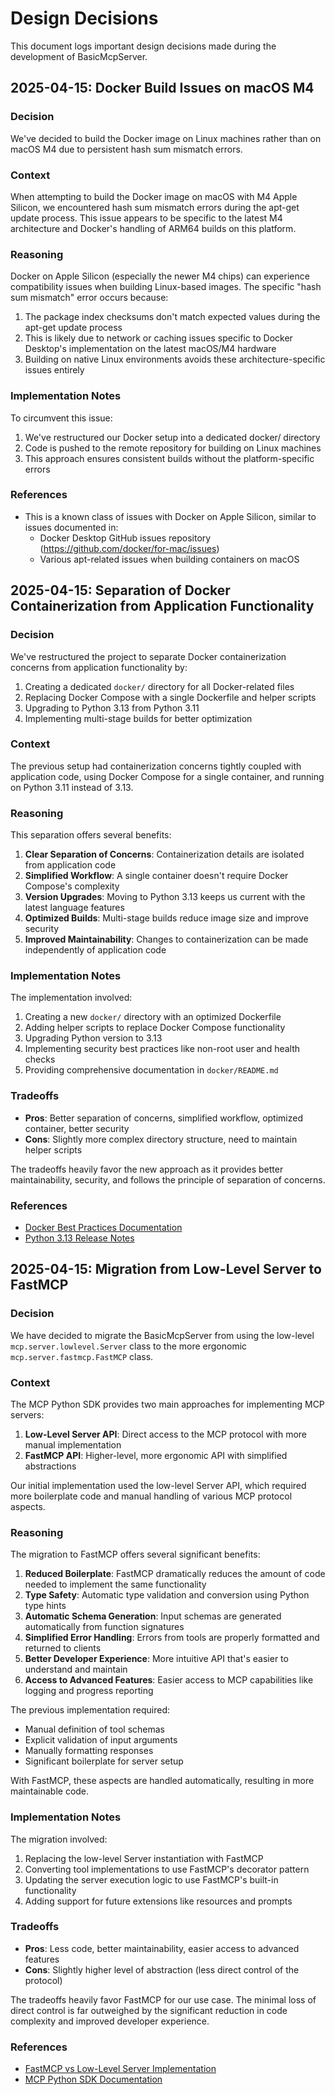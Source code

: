 # Design Decisions

This document logs important design decisions made during the development of BasicMcpServer.

## 2025-04-15: Docker Build Issues on macOS M4

### Decision

We've decided to build the Docker image on Linux machines rather than on macOS M4 due to persistent hash sum mismatch errors.

### Context

When attempting to build the Docker image on macOS with M4 Apple Silicon, we encountered hash sum mismatch errors during the apt-get update process. This issue appears to be specific to the latest M4 architecture and Docker's handling of ARM64 builds on this platform.

### Reasoning

Docker on Apple Silicon (especially the newer M4 chips) can experience compatibility issues when building Linux-based images. The specific "hash sum mismatch" error occurs because:

1. The package index checksums don't match expected values during the apt-get update process
2. This is likely due to network or caching issues specific to Docker Desktop's implementation on the latest macOS/M4 hardware
3. Building on native Linux environments avoids these architecture-specific issues entirely

### Implementation Notes

To circumvent this issue:
1. We've restructured our Docker setup into a dedicated docker/ directory 
2. Code is pushed to the remote repository for building on Linux machines
3. This approach ensures consistent builds without the platform-specific errors

### References

- This is a known class of issues with Docker on Apple Silicon, similar to issues documented in:
  - Docker Desktop GitHub issues repository (https://github.com/docker/for-mac/issues)
  - Various apt-related issues when building containers on macOS

## 2025-04-15: Separation of Docker Containerization from Application Functionality

### Decision

We've restructured the project to separate Docker containerization concerns from application functionality by:
1. Creating a dedicated `docker/` directory for all Docker-related files
2. Replacing Docker Compose with a single Dockerfile and helper scripts
3. Upgrading to Python 3.13 from Python 3.11
4. Implementing multi-stage builds for better optimization

### Context

The previous setup had containerization concerns tightly coupled with application code, using Docker Compose for a single container, and running on Python 3.11 instead of 3.13.

### Reasoning

This separation offers several benefits:
1. **Clear Separation of Concerns**: Containerization details are isolated from application code
2. **Simplified Workflow**: A single container doesn't require Docker Compose's complexity
3. **Version Upgrades**: Moving to Python 3.13 keeps us current with the latest language features
4. **Optimized Builds**: Multi-stage builds reduce image size and improve security
5. **Improved Maintainability**: Changes to containerization can be made independently of application code

### Implementation Notes

The implementation involved:
1. Creating a new `docker/` directory with an optimized Dockerfile
2. Adding helper scripts to replace Docker Compose functionality
3. Upgrading Python version to 3.13
4. Implementing security best practices like non-root user and health checks
5. Providing comprehensive documentation in `docker/README.md`

### Tradeoffs

- **Pros**: Better separation of concerns, simplified workflow, optimized container, better security
- **Cons**: Slightly more complex directory structure, need to maintain helper scripts

The tradeoffs heavily favor the new approach as it provides better maintainability, security, and follows the principle of separation of concerns.

### References

- [Docker Best Practices Documentation](https://docs.docker.com/develop/develop-images/dockerfile_best-practices/)
- [Python 3.13 Release Notes](https://www.python.org/downloads/)

## 2025-04-15: Migration from Low-Level Server to FastMCP

### Decision

We have decided to migrate the BasicMcpServer from using the low-level `mcp.server.lowlevel.Server` class to the more ergonomic `mcp.server.fastmcp.FastMCP` class.

### Context

The MCP Python SDK provides two main approaches for implementing MCP servers:

1. **Low-Level Server API**: Direct access to the MCP protocol with more manual implementation
2. **FastMCP API**: Higher-level, more ergonomic API with simplified abstractions

Our initial implementation used the low-level Server API, which required more boilerplate code and manual handling of various MCP protocol aspects.

### Reasoning

The migration to FastMCP offers several significant benefits:

1. **Reduced Boilerplate**: FastMCP dramatically reduces the amount of code needed to implement the same functionality
2. **Type Safety**: Automatic type validation and conversion using Python type hints
3. **Automatic Schema Generation**: Input schemas are generated automatically from function signatures
4. **Simplified Error Handling**: Errors from tools are properly formatted and returned to clients
5. **Better Developer Experience**: More intuitive API that's easier to understand and maintain
6. **Access to Advanced Features**: Easier access to MCP capabilities like logging and progress reporting

The previous implementation required:
- Manual definition of tool schemas
- Explicit validation of input arguments
- Manually formatting responses
- Significant boilerplate for server setup

With FastMCP, these aspects are handled automatically, resulting in more maintainable code.

### Implementation Notes

The migration involved:

1. Replacing the low-level Server instantiation with FastMCP
2. Converting tool implementations to use FastMCP's decorator pattern
3. Updating the server execution logic to use FastMCP's built-in functionality
4. Adding support for future extensions like resources and prompts

### Tradeoffs

- **Pros**: Less code, better maintainability, easier access to advanced features
- **Cons**: Slightly higher level of abstraction (less direct control of the protocol)

The tradeoffs heavily favor FastMCP for our use case. The minimal loss of direct control is far outweighed by the significant reduction in code complexity and improved developer experience.

### References

- [FastMCP vs Low-Level Server Implementation](readme_fastmcp.md)
- [MCP Python SDK Documentation](https://modelcontextprotocol.io)
